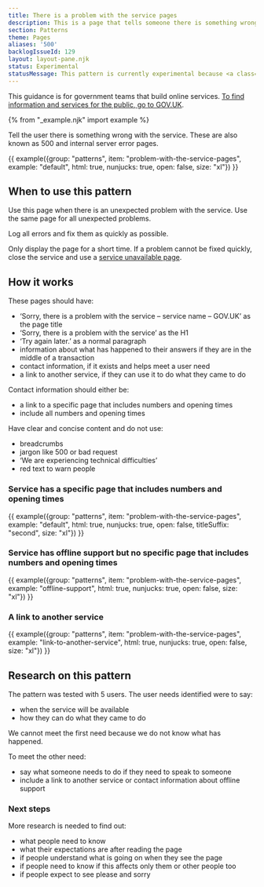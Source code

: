 ```yaml
---
title: There is a problem with the service pages
description: This is a page that tells someone there is something wrong with the service. They are also known as 500 pages
section: Patterns
theme: Pages
aliases: '500'
backlogIssueId: 129
layout: layout-pane.njk
status: Experimental
statusMessage: This pattern is currently experimental because <a class="govuk-link" href="#research-on-this-pattern">more research</a> is needed to validate it.
---
```

This guidance is for government teams that build online services. [To find information and services for the public, go to GOV.UK](https://www.gov.uk/).

{% from "_example.njk" import example %}

Tell the user there is something wrong with the service. These are also known as 500 and internal server error pages.

{{ example({group: "patterns", item: "problem-with-the-service-pages", example: "default", html: true, nunjucks: true, open: false, size: "xl"}) }}

## When to use this pattern

Use this page when there is an unexpected problem with the service. Use the same page for all unexpected problems.

Log all errors and fix them as quickly as possible.

Only display the page for a short time. If a problem cannot be fixed quickly, close the service and use a [service unavailable page](/patterns/service-unavailable-pages/).

## How it works

These pages should have:

- ‘Sorry, there is a problem with the service – service name – GOV.UK’ as the page title
- ‘Sorry, there is a problem with the service’ as the H1
- ‘Try again later.’ as a normal paragraph
- information about what has happened to their answers if they are in the middle of a transaction
- contact information, if it exists and helps meet a user need
- a link to another service, if they can use it to do what they came to do

Contact information should either be:

- a link to a specific page that includes numbers and opening times
- include all numbers and opening times

Have clear and concise content and do not use:

- breadcrumbs
- jargon like 500 or bad request
- ‘We are experiencing technical difficulties’
- red text to warn people

### Service has a specific page that includes numbers and opening times

{{ example({group: "patterns", item: "problem-with-the-service-pages", example: "default", html: true, nunjucks: true, open: false, titleSuffix: "second", size: "xl"}) }}

### Service has offline support but no specific page that includes numbers and opening times

{{ example({group: "patterns", item: "problem-with-the-service-pages", example: "offline-support", html: true, nunjucks: true, open: false, size: "xl"}) }}

### A link to another service

{{ example({group: "patterns", item: "problem-with-the-service-pages", example: "link-to-another-service", html: true, nunjucks: true, open: false, size: "xl"}) }}

## Research on this pattern

The pattern was tested with 5 users. The user needs identified were to say:

- when the service will be available
- how they can do what they came to do

We cannot meet the first need because we do not know what has happened.

To meet the other need:

- say what someone needs to do if they need to speak to someone
- include a link to another service or contact information about offline support

### Next steps

More research is needed to find out:

- what people need to know
- what their expectations are after reading the page
- if people understand what is going on when they see the page
- if people need to know if this affects only them or other people too
- if people expect to see please and sorry

